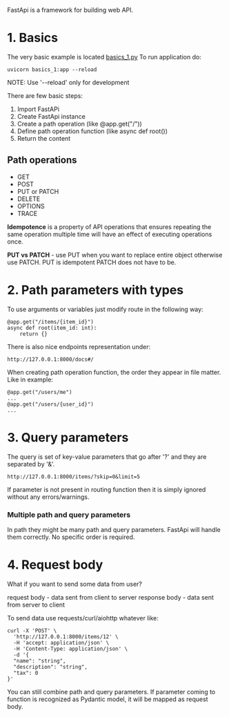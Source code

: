 FastApi is a framework for building web API.

# 1. Basics

The very basic example is located [basics_1.py](fastapi/basics_1.py)
To run application do:
```
uvicorn basics_1:app --reload
```

NOTE: Use '--reload' only for development

There are few basic steps:
1. Import FastAPi
1. Create FastApi instance
1. Create a path operation (like @app.get("/"))
1. Define path operation function (like async def root())
1. Return the content


## Path operations

  - GET
  - POST
  - PUT or PATCH
  - DELETE
  - OPTIONS
  - TRACE


**Idempotence** is a property of API operations that ensures repeating the same operation multiple time will have an effect of executing operations once.

**PUT vs PATCH** - use PUT when you want to replace entire object otherwise use PATCH. PUT is idempotent PATCH does not have to be.


# 2. Path parameters with types

To use arguments or variables just modify route in the following way:
```
@app.get("/items/{item_id}")
async def root(item_id: int):
    return {}
```

There is also nice endpoints representation under:
```
http://127.0.0.1:8000/docs#/
```

When creating path operation function, the order they appear in file matter. Like in example:
```
@app.get("/users/me")
...
@app.get("/users/{user_id}")
...
```

# 3. Query parameters

The query is set of key-value parameters that go after '?' and they are separated by '&'.

```
http://127.0.0.1:8000/items/?skip=0&limit=5
```
If parameter is not present in routing function then it is simply ignored without any errors/warnings.

### Multiple path and query parameters

In path they might be many path and query parameters. FastApi will handle them correctly. No specific order is required.


# 4. Request body

What if you want to send some data from user?

request body - data sent from client to server
response body - data sent from server to client

To send data use requests/curl/aiohttp whatever like:
```
curl -X 'POST' \
  'http://127.0.0.1:8000/items/12' \
  -H 'accept: application/json' \
  -H 'Content-Type: application/json' \
  -d '{
  "name": "string",
  "description": "string",
  "tax": 0
}'
```

You can still combine path and query parameters.
If parameter coming to function is recognized as Pydantic model, it will be mapped as request body.



